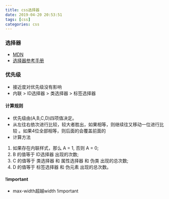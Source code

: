 ```yaml
---
title: css选择器
date: 2019-04-20 20:53:51
tags: [css]
categories: css
---
```


### 选择器

- [MDN](https://developer.mozilla.org/en-US/docs/Web/CSS/Reference#Selectors)
- [选择器参考手册](http://www.w3school.com.cn/cssref/css_selectors.asp)

### 优先级

- 接近度对优先级没有影响
- 内联 > ID选择器 > 类选择器 > 标签选择器

#### 计算规则

- 优先级由(A,B,C,D)四项值决定。
- 从左往右依次进行比较，较大者胜出，如果相等，则继续往又移动一位进行比较 。如果4位全部相等，则后面的会覆盖前面的
- 计算方法

1. 如果存在内联样式，那么 A = 1, 否则 A = 0;
2. B 的值等于 ID选择器 出现的次数;
3. C 的值等于 类选择器 和 属性选择器 和 伪类 出现的总次数;
4. D 的值等于 标签选择器 和 伪元素 出现的总次数。

#### !important

- max-width超越width !important
